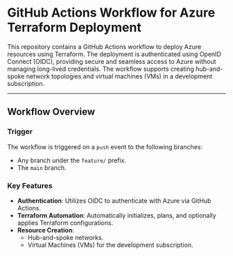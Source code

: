 # GitHub Actions Workflow for Azure Terraform Deployment

This repository contains a GitHub Actions workflow to deploy Azure resources using Terraform. The deployment is authenticated using OpenID Connect (OIDC), providing secure and seamless access to Azure without managing long-lived credentials. The workflow supports creating hub-and-spoke network topologies and virtual machines (VMs) in a development subscription.

---

## **Workflow Overview**

### **Trigger**
The workflow is triggered on a `push` event to the following branches:
- Any branch under the `feature/` prefix.
- The `main` branch.

### **Key Features**
- **Authentication**: Utilizes OIDC to authenticate with Azure via GitHub Actions.
- **Terraform Automation**: Automatically initializes, plans, and optionally applies Terraform configurations.
- **Resource Creation**:
  - Hub-and-spoke networks.
  - Virtual Machines (VMs) for the development subscription.
